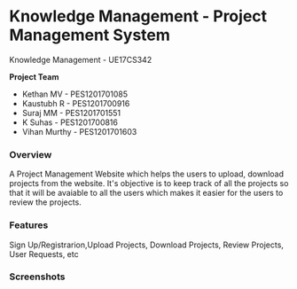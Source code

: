 # Knowledge Management - Project Management System

Knowledge Management - UE17CS342

**Project Team**
  
  * Kethan MV - PES1201701085
  * Kaustubh R - PES1201700916
  * Suraj MM  - PES1201701551
  * K Suhas - PES1201700816
  * Vihan Murthy - PES1201701603

### Overview

A Project Management Website which helps the users to upload, download projects from the website. It's objective is to keep track of all the projects so that it will be avaiable to all the users which makes it easier for the users to review the projects.

### Features

Sign Up/Registrarion,Upload Projects, Download Projects, Review Projects, User Requests, etc

### Screenshots
